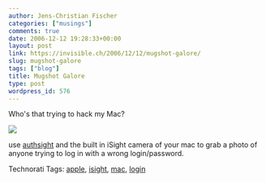 ```yaml
---
author: Jens-Christian Fischer
categories: ["musings"]
comments: true
date: 2006-12-12 19:28:33+00:00
layout: post
link: https://invisible.ch/2006/12/12/mugshot-galore/
slug: mugshot-galore
tags: ["blog"]
title: Mugshot Galore
type: post
wordpress_id: 576
---
```


Who's that trying to hack my Mac?

![](/files/mugshot.jpg)

use [authsight][1] and the built in iSight camera of your mac to grab a photo of anyone trying to log in with a wrong login/password.

[1]: https://www.macosxhints.com/article.php?story=2006120918170984


Technorati Tags: [apple](https://www.technorati.com/tag/apple), [isight](https://www.technorati.com/tag/isight), [mac](https://www.technorati.com/tag/mac), [login](https://www.technorati.com/tag/login)
